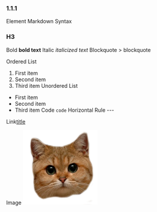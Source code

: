 ### 1.1.1 

Element	Markdown Syntax
### H3

Bold	**bold text**
Italic	*italicized text*
Blockquote	> blockquote

Ordered List	
1. First item
2. Second item
3. Third item
Unordered List
- First item
- Second item
- Third item
Code	`code`
Horizontal Rule	---

Link[title](1.1.2)

Image	![alt text](image.png)
